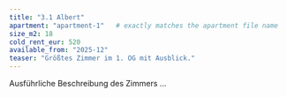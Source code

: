 ```yaml
---
title: "3.1 Albert"
apartment: "apartment-1"   # exactly matches the apartment file name
size_m2: 18
cold_rent_eur: 520
available_from: "2025-12"
teaser: "Größtes Zimmer im 1. OG mit Ausblick."
---
```

Ausführliche Beschreibung des Zimmers …
